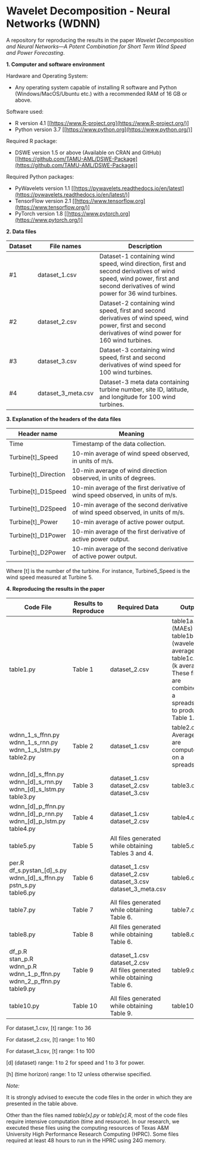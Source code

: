 # Wavelet Decomposition - Neural Networks (WDNN)
A repository for reproducing the results in the paper *Wavelet Decomposition and Neural Networks—A Potent Combination for Short Term Wind Speed and Power Forecasting*.


**1. Computer and software environment**

Hardware and Operating System:
- Any operating system capable of installing R software and Python (Windows/MacOS/Ubuntu etc.) with a recommended RAM of 16 GB or above.

Software used:
- R version 4.1 [[https://www.R-project.org](https://www.R-project.org/)]
- Python version 3.7 [[https://www.python.org](https://www.python.org/)]

Required R package:
- DSWE version 1.5 or above (Available on CRAN and GitHub) [[https://github.com/TAMU-AML/DSWE-Package](https://github.com/TAMU-AML/DSWE-Package)]

Required Python packages:
- PyWavelets version 1.1 [[https://pywavelets.readthedocs.io/en/latest](https://pywavelets.readthedocs.io/en/latest/)]
- TensorFlow version 2.1 [[https://www.tensorflow.org](https://www.tensorflow.org/)]
- PyTorch version 1.8 [[https://www.pytorch.org](https://www.pytorch.org/)]

**2. Data files**

| **Dataset** | **File names** | **Description** |
| --- | --- | --- |
| #1 | dataset\_1.csv | Dataset-1 containing wind speed, wind direction, first and second derivatives of wind speed, wind power, first and second derivatives of wind power for 36 wind turbines. |
| #2 | dataset\_2.csv | Dataset-2 containing wind speed, first and second derivatives of wind speed, wind power, first and second derivatives of wind power for 160 wind turbines. |
| #3 | dataset\_3.csv | Dataset-3 containing wind speed, first and second derivatives of wind speed for 100 wind turbines. |
| #4 | dataset\_3\_meta.csv | Dataset-3 meta data containing turbine number, site ID, latitude, and longitude for 100 wind turbines. |

**3. Explanation of the headers of the data files**

| **Header name** | **Meaning** |
| --- | --- |
| Time | Timestamp of the data collection. |
| Turbine[t]\_Speed | 10-min average of wind speed observed, in units of m/s. |
| Turbine[t]\_Direction | 10-min average of wind direction observed, in units of degrees. |
| Turbine[t]\_D1Speed | 10-min average of the first derivative of wind speed observed, in units of m/s. |
| Turbine[t]\_D2Speed | 10-min average of the second derivative of wind speed observed, in units of m/s. |
| Turbine[t]\_Power | 10-min average of active power output. |
| Turbine[t]\_D1Power | 10-min average of the first derivative of active power output. |
| Turbine[t]\_D2Power | 10-min average of the second derivative of active power output. |

Where [t] is the number of the turbine. For instance, Turbine5\_Speed is the wind speed measured at Turbine 5.

**4. Reproducing the results in the paper**

| **Code File** | **Results to Reproduce** | **Required Data** | **Output** |
| --- | --- | --- | --- |
| table1.py | Table 1 | dataset\_2.csv | table1a.csv (MAEs)<br/>table1b.csv (wavelet averages)<br/>table1c.csv (k averages)<br/>These files are combined in a spreadsheet to produces Table 1. |
| wdnn\_1\_s\_ffnn.py<br/>wdnn\_1\_s\_rnn.py<br/>wdnn\_1\_s\_lstm.py<br/>table2.py | Table 2 | dataset\_1.csv | table2.csv<br/>Averages are computed on a spreadsheet. |
| wdnn\_[d]\_s\_ffnn.py<br/>wdnn\_[d]\_s\_rnn.py<br/>wdnn\_[d]\_s\_lstm.py<br/>table3.py | Table 3 | dataset\_1.csv<br/>dataset\_2.csv<br/>dataset\_3.csv | table3.csv |
| wdnn\_[d]\_p\_ffnn.py<br/>wdnn\_[d]\_p\_rnn.py<br/>wdnn\_[d]\_p\_lstm.py<br/>table4.py | Table 4 | dataset\_1.csv<br/>dataset\_2.csv | table4.csv |
| table5.py | Table 5 | All files generated while obtaining Tables 3 and 4. | table5.csv |
| per.R<br/>df\_s.pystan\_[d]\_s.py<br/>wdnn\_[d]\_s\_ffnn.py<br/>pstn\_s.py<br/>table6.py | Table 6 | dataset\_1.csv<br/>dataset\_2.csv<br/>dataset\_3.csv<br/>dataset\_3\_meta.csv | table6.csv |
| table7.py | Table 7 | All files generated while obtaining Table 6. | table7.csv |
| table8.py | Table 8 | All files generated while obtaining Table 6. | table8.csv |
| df\_p.R<br/>stan\_p.R<br/>wdnn\_p.R<br/>wdnn\_1\_p\_ffnn.py<br/>wdnn\_2\_p\_ffnn.py<br/>table9.py | Table 9 | dataset\_1.csv<br/>dataset\_2.csv<br/>All files generated while obtaining Table 6. | table9.csv |
| table10.py | Table 10 | All files generated while obtaining Table 9. | table10.csv |

For dataset_1.csv, [t] range: 1 to 36

For dataset_2.csv, [t] range: 1 to 160

For dataset_3.csv, [t] range: 1 to 100

[d] (dataset) range: 1 to 2 for speed and 1 to 3 for power.

[h] (time horizon) range: 1 to 12 unless otherwise specified.

_Note:_

It is strongly advised to execute the code files in the order in which they are presented in the table above.

Other than the files named _table[x].py_ or _table[x].R_, most of the code files require intensive computation (time and resource). In our research, we executed these files using the computing resources of Texas A&M University High Performance Research Computing (HPRC). Some files required at least 48 hours to run in the HPRC using 24G memory.
